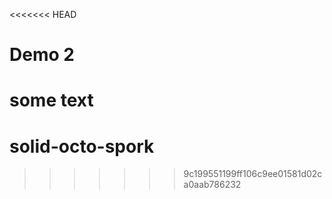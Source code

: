 <<<<<<< HEAD
# Demo 2

some text
=======
# solid-octo-spork
>>>>>>> 9c199551199ff106c9ee01581d02ca0aab786232
